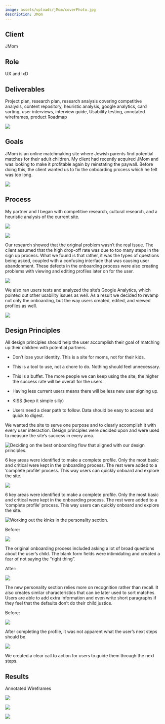 ```yaml
---
image: assets/uploads/jMom/coverPhoto.jpg
description: JMom
---
```


## Client

JMom

## Role

UX and IxD

## Deliverables

Project plan, research plan, research analysis covering competitive analysis, content repository, heuristic analysis, google analytics, card sorting, user interviews, interview guide, Usability testing, annotated wireframes, product Roadmap

![]({{site.baseurl}}/assets/uploads/jMom/projectPlan.jpg)

## Goals

JMom is an online matchmaking site where Jewish parents find potential matches for their adult children. My client had recently acquired JMom and was looking to make it profitable again by reinstating the paywall. Before doing this, the client wanted us to fix the onboarding process which he felt was too long.

![]({{site.baseurl}}/assets/uploads/jMom/originalSite.png)

## Process

My partner and I began with competitive research, cultural research, and a heuristic analysis of the current site.

![]({{site.baseurl}}/assets/uploads/jMom/process1.jpg)

![]({{site.baseurl}}/assets/uploads/jMom/process2.jpg)

Our research showed that the original problem wasn’t the real issue. The client assumed that the high drop-off rate was due to too many steps in the sign up process. What we found is that rather, it was the types of questions being asked, coupled with a confusing interface that was causing user abandonment. These defects in the onboarding process were also creating problems with viewing and editing profiles later on for the user.

![]({{site.baseurl}}/assets/uploads/jMom/process3.jpg)

We also ran users tests and analyzed the site’s Google Analytics, which pointed out other usability issues as well. As a result we decided to revamp not only the onboarding, but the way users created, edited, and viewed profiles as well.

![]({{site.baseurl}}/assets/uploads/jMom/process4.jpg)

## Design Principles

All design principles should help the user accomplish their goal of matching up their children with potential partners.

* Don’t lose your identity. This is a site for moms, not for their kids.

* This is a tool to use, not a chore to do. Nothing should feel unnecessary.

* This is a buffet. The more people we can keep using the site, the higher the success rate will be overall for the users.

* Having less current users means there will be less new user signing up.

* KISS (keep it simple silly)

* Users need a clear path to follow. Data should be easy to access and quick to digest.

We wanted the site to serve one purpose and to clearly accomplish it with every user interaction. Design principles were decided upon and were used to measure the site’s success in every area.

![Deciding on the best onboarding flow that aligned with our design principles.]({{site.baseurl}}/assets/uploads/jMom/process5.jpg)

6 key areas were identified to make a complete profile. Only the most basic and critical were kept in the onboarding process. The rest were added to a ‘complete profile’ process. This way users can quickly onboard and explore the site.

![]({{site.baseurl}}/assets/uploads/jMom/process6.jpg)

6 key areas were identified to make a complete profile. Only the most basic and critical were kept in the onboarding process. The rest were added to a ‘complete profile’ process. This way users can quickly onboard and explore the site.

![Working out the kinks in the personality section.]({{site.baseurl}}/assets/uploads/jMom/process7.jpg)

Before:

![]({{site.baseurl}}/assets/uploads/jMom/personalityBefore.jpg)

The original onboarding process included asking a lot of broad questions about the user’s child. The blank form fields were intimidating and created a fear of not saying the “right thing”.

After:

![]({{site.baseurl}}/assets/uploads/jMom/personalityAfter.png)

The new personality section relies more on recognition rather than recall. It also creates similar characteristics that can be later used to sort matches. Users are able to add extra information and even write short paragraphs if they feel that the defaults don’t do their child justice.

Before:

![]({{site.baseurl}}/assets/uploads/jMom/profileBefore.png)

After completing the profile, it was not apparent what the user’s next steps should be.

![]({{site.baseurl}}/assets/uploads/jMom/profileAfter.png)

We created a clear call to action for users to guide them through the next steps.

## Results

Annotated Wireframes

![]({{site.baseurl}}/assets/uploads/jMom/annotated1.jpg)

![]({{site.baseurl}}/assets/uploads/jMom/annotated2.jpg)

![]({{site.baseurl}}/assets/uploads/jMom/annotated3.jpg)

